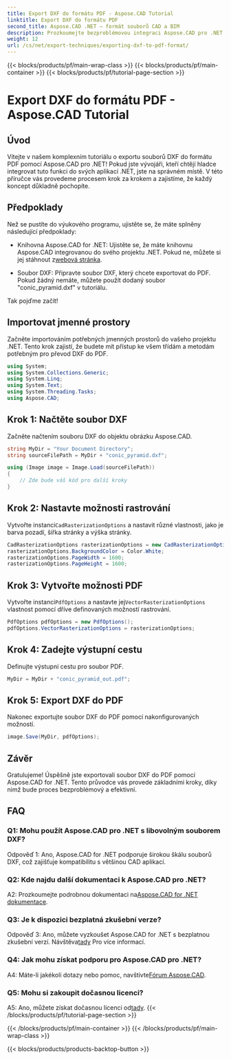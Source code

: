 ```yaml
---
title: Export DXF do formátu PDF - Aspose.CAD Tutorial
linktitle: Export DXF do formátu PDF
second_title: Aspose.CAD .NET – formát souborů CAD a BIM
description: Prozkoumejte bezproblémovou integraci Aspose.CAD pro .NET v tomto podrobném průvodci, jak bez námahy exportovat soubory DXF do PDF.
weight: 12
url: /cs/net/export-techniques/exporting-dxf-to-pdf-format/
---
```


{{< blocks/products/pf/main-wrap-class >}}
{{< blocks/products/pf/main-container >}}
{{< blocks/products/pf/tutorial-page-section >}}

# Export DXF do formátu PDF - Aspose.CAD Tutorial

## Úvod

Vítejte v našem komplexním tutoriálu o exportu souborů DXF do formátu PDF pomocí Aspose.CAD pro .NET! Pokud jste vývojáři, kteří chtějí hladce integrovat tuto funkci do svých aplikací .NET, jste na správném místě. V této příručce vás provedeme procesem krok za krokem a zajistíme, že každý koncept důkladně pochopíte.

## Předpoklady

Než se pustíte do výukového programu, ujistěte se, že máte splněny následující předpoklady:

-  Knihovna Aspose.CAD for .NET: Ujistěte se, že máte knihovnu Aspose.CAD integrovanou do svého projektu .NET. Pokud ne, můžete si jej stáhnout z[webová stránka](https://releases.aspose.com/cad/net/).

- Soubor DXF: Připravte soubor DXF, který chcete exportovat do PDF. Pokud žádný nemáte, můžete použít dodaný soubor "conic_pyramid.dxf" v tutoriálu.

Tak pojďme začít!

## Importovat jmenné prostory

Začněte importováním potřebných jmenných prostorů do vašeho projektu .NET. Tento krok zajistí, že budete mít přístup ke všem třídám a metodám potřebným pro převod DXF do PDF.

```csharp
using System;
using System.Collections.Generic;
using System.Linq;
using System.Text;
using System.Threading.Tasks;
using Aspose.CAD;
```

## Krok 1: Načtěte soubor DXF

Začněte načtením souboru DXF do objektu obrázku Aspose.CAD.

```csharp
string MyDir = "Your Document Directory";
string sourceFilePath = MyDir + "conic_pyramid.dxf";

using (Image image = Image.Load(sourceFilePath))
{
    // Zde bude váš kód pro další kroky
}
```

## Krok 2: Nastavte možnosti rastrování

 Vytvořte instanci`CadRasterizationOptions` a nastavit různé vlastnosti, jako je barva pozadí, šířka stránky a výška stránky.

```csharp
CadRasterizationOptions rasterizationOptions = new CadRasterizationOptions();
rasterizationOptions.BackgroundColor = Color.White;
rasterizationOptions.PageWidth = 1600;
rasterizationOptions.PageHeight = 1600;
```

## Krok 3: Vytvořte možnosti PDF

 Vytvořte instanci`PdfOptions` a nastavte jej`VectorRasterizationOptions` vlastnost pomocí dříve definovaných možností rastrování.

```csharp
PdfOptions pdfOptions = new PdfOptions();
pdfOptions.VectorRasterizationOptions = rasterizationOptions;
```

## Krok 4: Zadejte výstupní cestu

Definujte výstupní cestu pro soubor PDF.

```csharp
MyDir = MyDir + "conic_pyramid_out.pdf";
```

## Krok 5: Export DXF do PDF

Nakonec exportujte soubor DXF do PDF pomocí nakonfigurovaných možností.

```csharp
image.Save(MyDir, pdfOptions);
```

## Závěr

Gratulujeme! Úspěšně jste exportovali soubor DXF do PDF pomocí Aspose.CAD for .NET. Tento průvodce vás provede základními kroky, díky nimž bude proces bezproblémový a efektivní.

## FAQ

### Q1: Mohu použít Aspose.CAD pro .NET s libovolným souborem DXF?

Odpověď 1: Ano, Aspose.CAD for .NET podporuje širokou škálu souborů DXF, což zajišťuje kompatibilitu s většinou CAD aplikací.

### Q2: Kde najdu další dokumentaci k Aspose.CAD pro .NET?

 A2: Prozkoumejte podrobnou dokumentaci na[Aspose.CAD for .NET dokumentace](https://reference.aspose.com/cad/net/).

### Q3: Je k dispozici bezplatná zkušební verze?

 Odpověď 3: Ano, můžete vyzkoušet Aspose.CAD for .NET s bezplatnou zkušební verzí. Návštěva[tady](https://releases.aspose.com/) Pro více informací.

### Q4: Jak mohu získat podporu pro Aspose.CAD pro .NET?

A4: Máte-li jakékoli dotazy nebo pomoc, navštivte[Fórum Aspose.CAD](https://forum.aspose.com/c/cad/19).

### Q5: Mohu si zakoupit dočasnou licenci?

 A5: Ano, můžete získat dočasnou licenci od[tady](https://purchase.aspose.com/temporary-license/).
{{< /blocks/products/pf/tutorial-page-section >}}

{{< /blocks/products/pf/main-container >}}
{{< /blocks/products/pf/main-wrap-class >}}

{{< blocks/products/products-backtop-button >}}

